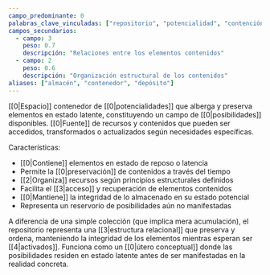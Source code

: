 ```yaml
---
campo_predominante: 0
palabras_clave_vinculadas: ["repositorio", "potencialidad", "contención", "posibilidades"]
campos_secundarios:
  - campo: 3
    peso: 0.7
    descripción: "Relaciones entre los elementos contenidos"
  - campo: 2
    peso: 0.6
    descripción: "Organización estructural de los contenidos"
aliases: ["almacén", "contenedor", "depósito"]
---
```

[[0|Espacio]] contenedor de [[0|potencialidades]] que alberga y preserva elementos en estado latente, constituyendo un campo de [[0|posibilidades]] disponibles. [[0|Fuente]] de recursos y contenidos que pueden ser accedidos, transformados o actualizados según necesidades específicas.

Características:
- [[0|Contiene]] elementos en estado de reposo o latencia
- Permite la [[0|preservación]] de contenidos a través del tiempo
- [[2|Organiza]] recursos según principios estructurales definidos
- Facilita el [[3|acceso]] y recuperación de elementos contenidos
- [[0|Mantiene]] la integridad de lo almacenado en su estado potencial
- Representa un reservorio de posibilidades aún no manifestadas

A diferencia de una simple colección (que implica mera acumulación), el repositorio representa una [[3|estructura relacional]] que preserva y ordena, manteniendo la integridad de los elementos mientras esperan ser [[4|activados]]. Funciona como un [[0|útero conceptual]] donde las posibilidades residen en estado latente antes de ser manifestadas en la realidad concreta.
